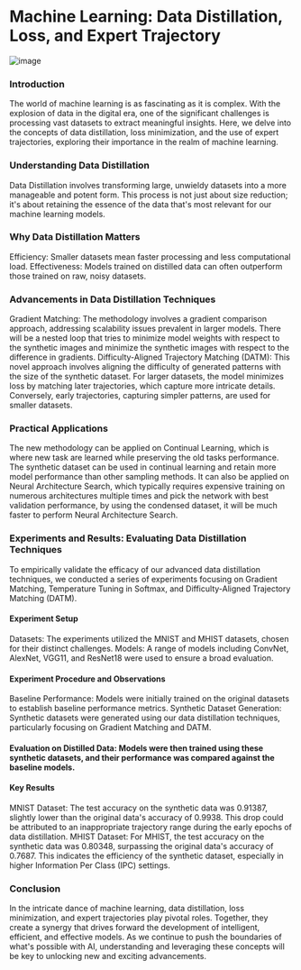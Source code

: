 # Machine Learning: Data Distillation, Loss, and Expert Trajectory

![image](https://github.com/EricFeng20001120/DataDistillationMHIST/assets/55144601/7ce9628c-ee3c-4167-a375-d3f5cc7c542b)

### Introduction
The world of machine learning is as fascinating as it is complex. With the explosion of data in the digital era, one of the significant challenges is processing vast datasets to extract meaningful insights. Here, we delve into the concepts of data distillation, loss minimization, and the use of expert trajectories, exploring their importance in the realm of machine learning.

### Understanding Data Distillation
Data Distillation involves transforming large, unwieldy datasets into a more manageable and potent form. This process is not just about size reduction; it's about retaining the essence of the data that's most relevant for our machine learning models.

### Why Data Distillation Matters
Efficiency: Smaller datasets mean faster processing and less computational load.
Effectiveness: Models trained on distilled data can often outperform those trained on raw, noisy datasets.

### Advancements in Data Distillation Techniques
Gradient Matching: The methodology involves a gradient comparison approach, addressing scalability issues prevalent in larger models. There will be a nested loop that tries to minimize model weights with respect to the synthetic images and minimize the synthetic images with respect to the difference in gradients.
Difficulty-Aligned Trajectory Matching (DATM): This novel approach involves aligning the difficulty of generated patterns with the size of the synthetic dataset. For larger datasets, the model minimizes loss by matching later trajectories, which capture more intricate details. Conversely, early trajectories, capturing simpler patterns, are used for smaller datasets.

### Practical Applications
The new methodology can be applied on Continual Learning, which is where new task are learned while preserving the old tasks performance. The synthetic dataset can be used in continual learning and retain more model performance than other sampling methods. It can also be applied on Neural Architecture Search, which typically requires expensive training on numerous architectures multiple times and pick the network with best validation performance, by using the condensed dataset, it will
be much faster to perform Neural Architecture Search.


### Experiments and Results: Evaluating Data Distillation Techniques
To empirically validate the efficacy of our advanced data distillation techniques, we conducted a series of experiments focusing on Gradient Matching, Temperature Tuning in Softmax, and Difficulty-Aligned Trajectory Matching (DATM).

#### Experiment Setup
Datasets: The experiments utilized the MNIST and MHIST datasets, chosen for their distinct challenges.
Models: A range of models including ConvNet, AlexNet, VGG11, and ResNet18 were used to ensure a broad evaluation.
#### Experiment Procedure and Observations
Baseline Performance: Models were initially trained on the original datasets to establish baseline performance metrics.
Synthetic Dataset Generation: Synthetic datasets were generated using our data distillation techniques, particularly focusing on Gradient Matching and DATM.
#### Evaluation on Distilled Data: Models were then trained using these synthetic datasets, and their performance was compared against the baseline models.
#### Key Results
MNIST Dataset: The test accuracy on the synthetic data was 0.91387, slightly lower than the original data's accuracy of 0.9938. This drop could be attributed to an inappropriate trajectory range during the early epochs of data distillation.
MHIST Dataset: For MHIST, the test accuracy on the synthetic data was 0.80348, surpassing the original data's accuracy of 0.7687. This indicates the efficiency of the synthetic dataset, especially in higher Information Per Class (IPC) settings.

### Conclusion
In the intricate dance of machine learning, data distillation, loss minimization, and expert trajectories play pivotal roles. Together, they create a synergy that drives forward the development of intelligent, efficient, and effective models. As we continue to push the boundaries of what's possible with AI, understanding and leveraging these concepts will be key to unlocking new and exciting advancements.

